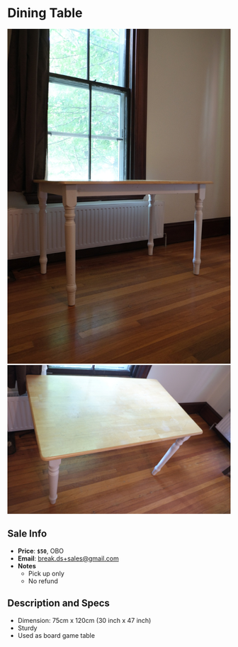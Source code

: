 # Dining Table


![Dining Table](https://github.com/breakds/moving-sales/blob/master/photo/resized/desk.png)
![Dining Table](https://github.com/breakds/moving-sales/blob/master/photo/resized/desk2.png)

## Sale Info

* **Price**: **`$50`**, OBO
* **Email**: break.ds+sales@gmail.com
* **Notes** 
  * Pick up only
  * No refund

## Description and Specs

* Dimension: 75cm x 120cm (30 inch x 47 inch)
* Sturdy
* Used as board game table
